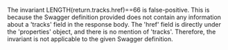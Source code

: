 The invariant LENGTH(return.tracks.href)==66 is false-positive. This is because the Swagger definition provided does not contain any information about a 'tracks' field in the response body. The 'href' field is directly under the 'properties' object, and there is no mention of 'tracks'. Therefore, the invariant is not applicable to the given Swagger definition.

